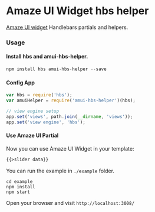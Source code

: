 Amaze UI Widget hbs helper
===============

[Amaze UI widget](http://amazeui.org/widgets) Handlebars partials and helpers.

### Usage
    
#### Install hbs and amui-hbs-helper.

```javascript
npm install hbs amui-hbs-helper --save
```
    
#### Config App
  
```javascript
var hbs = require('hbs');
var amuiHelper = require('amui-hbs-helper')(hbs);

// view engine setup
app.set('views', path.join(__dirname, 'views'));
app.set('view engine', 'hbs');
```

#### Use Amaze UI Partial

Now you can use Amaze UI Widget in your template:

```html
{{>slider data}}
```

You can run the example in `./example` folder.

```
cd example
npm install
npm start
```

Open your browser and visit `http://localhost:3008/`